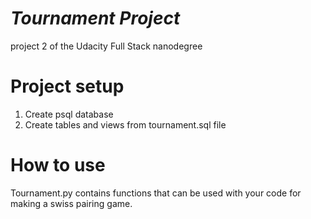# _Tournament Project_
project 2 of the Udacity Full Stack nanodegree

# Project setup
1. Create psql database
2. Create tables and views from tournament.sql file

# How to use
Tournament.py contains functions that can be used with your code for making a swiss pairing game. 
